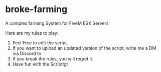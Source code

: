 # broke-farming
A complex farming System for FiveM ESX Servers

Here are my rules to play:

1. Feel Free to edit the script.
2. If you want to upload an updated version of the script, write me a DM via Discord to 
3. If you break the rules, you will regret it.
4. Have fun with the Script!gt

